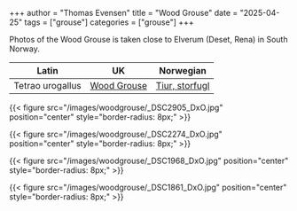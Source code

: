 +++
author = "Thomas Evensen"
title = "Wood Grouse"
date = "2025-04-25"
tags = ["grouse"]
categories = ["grouse"]
+++

Photos of the Wood Grouse is taken close to Elverum (Deset, Rena) in South Norway.

| Latin                 | UK                                                                     | Norwegian                                              |
|-----------------------|------------------------------------------------------------------------|--------------------------------------------------------|
| Tetrao urogallus        | [Wood Grouse](https://en.wikipedia.org/wiki/Western_capercaillie)  | [Tiur, storfugl](https://no.wikipedia.org/wiki/Storfugl)        |

{{< figure src="/images/woodgrouse/_DSC2905_DxO.jpg" position="center" style="border-radius: 8px;" >}}

{{< figure src="/images/woodgrouse/_DSC2274_DxO.jpg" position="center" style="border-radius: 8px;" >}}

{{< figure src="/images/woodgrouse/_DSC1968_DxO.jpg" position="center" style="border-radius: 8px;" >}}

{{< figure src="/images/woodgrouse/_DSC1861_DxO.jpg" position="center" style="border-radius: 8px;" >}}
